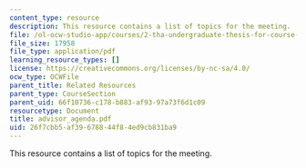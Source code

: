 ```yaml
---
content_type: resource
description: This resource contains a list of topics for the meeting.
file: /ol-ocw-studio-app/courses/2-tha-undergraduate-thesis-for-course-2-a-january-iap-2007/26f7cbb5af39678844f84ed9cb831ba9_advisor_agenda.pdf
file_size: 17958
file_type: application/pdf
learning_resource_types: []
license: https://creativecommons.org/licenses/by-nc-sa/4.0/
ocw_type: OCWFile
parent_title: Related Resources
parent_type: CourseSection
parent_uid: 66f10736-c178-b883-af93-97a73f6d1c09
resourcetype: Document
title: advisor_agenda.pdf
uid: 26f7cbb5-af39-6788-44f8-4ed9cb831ba9
---
```

This resource contains a list of topics for the meeting.